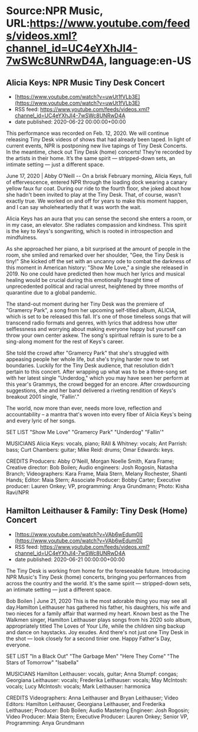 # Source:NPR Music, URL:https://www.youtube.com/feeds/videos.xml?channel_id=UC4eYXhJI4-7wSWc8UNRwD4A, language:en-US

## Alicia Keys: NPR Music Tiny Desk Concert
 - [https://www.youtube.com/watch?v=uwUt1fVLb3E](https://www.youtube.com/watch?v=uwUt1fVLb3E)
 - RSS feed: https://www.youtube.com/feeds/videos.xml?channel_id=UC4eYXhJI4-7wSWc8UNRwD4A
 - date published: 2020-06-22 00:00:00+00:00

This performance was recorded on Feb. 12, 2020. We will continue releasing Tiny Desk videos of shows that had already been taped. In light of current events, NPR is postponing new live tapings of Tiny Desk Concerts. In the meantime, check out Tiny Desk (home) concerts! They’re recorded by the artists in their home. It’s the same spirit — stripped-down sets, an intimate setting — just a different space.

June 17, 2020 | Abby O'Neill -- On a brisk February morning, Alicia Keys, full of effervescence, entered NPR through the loading dock wearing a canary yellow faux fur coat. During our ride to the fourth floor, she joked about how she hadn't been invited to play at the Tiny Desk. That, of course, wasn't exactly true. We worked on and off for years to make this moment happen, and I can say wholeheartedly that it was worth the wait.

Alicia Keys has an aura that you can sense the second she enters a room, or in my case, an elevator. She radiates compassion and kindness. This spirit is the key to Keys's songwriting, which is rooted in introspection and mindfulness.

As she approached her piano, a bit surprised at the amount of people in the room, she smiled and remarked over her shoulder, "Gee, the Tiny Desk is tiny!" She kicked off the set with an uncanny ode to combat the darkness of this moment in American history: "Show Me Love," a single she released in 2019. No one could have predicted then how much her lyrics and musical healing would be crucial during this emotionally fraught time of unprecedented political and racial unrest, heightened by three months of quarantine due to a global pandemic.

The stand-out moment during her Tiny Desk was the premiere of "Gramercy Park", a song from her upcoming self-titled album, ALICIA, which is set to be released this fall. It's one of those timeless songs that will transcend radio formats and genres, with lyrics that address how utter selflessness and worrying about making everyone happy but yourself can throw your own center askew. The song's spiritual refrain is sure to be a sing-along moment for the rest of Keys's career.

She told the crowd after "Gramercy Park" that she's struggled with appeasing people her whole life, but she's trying harder now to set boundaries. Luckily for the Tiny Desk audience, that resolution didn't pertain to this concert. After wrapping up what was to be a three-song set with her latest single "Underdog," which you may have seen her perform at this year's Grammys, the crowd begged for an encore. After crowdsourcing suggestions, she and her band delivered a riveting rendition of Keys's breakout 2001 single, "Fallin'."

The world, now more than ever, needs more love, reflection and accountability – a mantra that's woven into every fiber of Alicia Keys's being and every lyric of her songs.

SET LIST
"Show Me Love"
"Gramercy Park"
"Underdog"
"Fallin'"

MUSICIANS
Alicia Keys: vocals, piano; RAII & Whitney: vocals; Ant Parrish: bass; Curt Chambers: guitar; Mike Reid: drums; Omar Edwards: keys.

CREDITS
Producers: Abby O'Neill, Morgan Noelle Smith, Kara Frame; Creative director: Bob Boilen; Audio engineers: Josh Rogosin, Natasha Branch; Videographers: Kara Frame, Maia Stern, Melany Rochester, Shanti Hands; Editor: Maia Stern; Associate Producer: Bobby Carter; Executive producer: Lauren Onkey; VP, programming: Anya Grundmann; Photo: Kisha Ravi/NPR

## Hamilton Leithauser & Family: Tiny Desk (Home) Concert
 - [https://www.youtube.com/watch?v=VAb6wEdum0I](https://www.youtube.com/watch?v=VAb6wEdum0I)
 - RSS feed: https://www.youtube.com/feeds/videos.xml?channel_id=UC4eYXhJI4-7wSWc8UNRwD4A
 - date published: 2020-06-21 00:00:00+00:00

The Tiny Desk is working from home for the foreseeable future. Introducing NPR Music's Tiny Desk (home) concerts, bringing you performances from across the country and the world. It's the same spirit — stripped-down sets, an intimate setting — just a different space.

Bob Boilen | June 21, 2020
This is the most adorable thing you may see all day.Hamilton Leithauser has gathered his father, his daughters, his wife and two nieces for a family affair that warmed my heart. Known best as the The Walkmen singer, Hamilton Leithauser plays songs from his 2020 solo album, appropriately titled The Loves of Your Life, while the children sing backup and dance on haystacks. Joy exudes. And there's not just one Tiny Desk in the shot — look closely for a second tinier one. Happy Father's Day, everyone. 

SET LIST
"In a Black Out"
"The Garbage Men"
"Here They Come"
"The Stars of Tomorrow"
"Isabella"

MUSICIANS
Hamilton Leithauser: vocals, guitar; Anna Stumpf: congas; Georgiana Leithauser: vocals; Frederika Leithauser: vocals; May McIntosh: vocals; Lucy McIntosh: vocals; Mark Leithauser: harmonica

CREDITS
Videographers: Anna Leithauser and Bryan Leithauser; Video Editors: Hamilton Leithauser, Georgiana Leithauser, and Frederika Leithauser; Producer: Bob Boilen; Audio Mastering Engineer: Josh Rogosin; Video Producer: Maia Stern; Executive Producer: Lauren Onkey; Senior VP, Programming: Anya Grundmann

